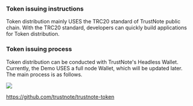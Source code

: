 ### Token issuing instructions

Token distribution mainly USES the TRC20 standard of TrustNote public chain. With the TRC20 standard, developers can quickly build applications for Token distribution.

### Token issuing process

Token distribution can be conducted with TrustNote's Headless Wallet. Currently, the Demo USES a full node Wallet, which will be updated later. The main process is as follows.

![](https://github.com/TrustNoteDevelopers/wiki/raw/master/samples/images/token_en.png)

https://github.com/trustnote/trustnote-token
